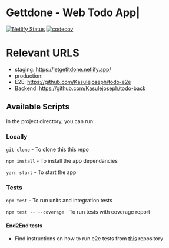 
# Gettdone - Web Todo App|
[![Netlify Status](https://api.netlify.com/api/v1/badges/550e1643-21fc-4b53-93d9-b88ba6766de4/deploy-status)](https://app.netlify.com/sites/letgetitdone/deploys)
[![codecov](https://codecov.io/gh/Kasulejoseph/todo-web/branch/main/graph/badge.svg?token=9SO2W4PYQI)](https://codecov.io/gh/Kasulejoseph/todo-web)

# Relevant URLS
- staging: https://letgetitdone.netlify.app/
- production: 
- E2E: https://github.com/Kasulejoseph/todo-e2e
- Backend: https://github.com/Kasulejoseph/todo-back

## Available Scripts

In the project directory, you can run:

### Locally
`git clone` - To clone this this repo

`npm install` - To install the app dependancies

`yarn start` - To start the app

### Tests
`npm test` - To run units and integration tests

`npm test -- --coverage` - To run tests with coverage report
#### End2End tests
- Find instructions on how to run e2e tests from [this](https://github.com/Kasulejoseph/todo-e2e) repository
